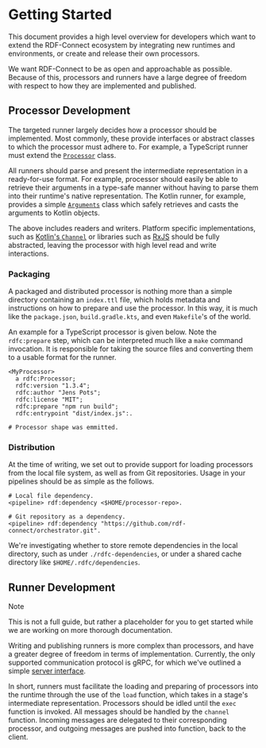 # Getting Started

This document provides a high level overview for developers which want to extend the RDF-Connect ecosystem by integrating new runtimes and environments, or create and release their own processors.

We want RDF-Connect to be as open and approachable as possible. Because of this, processors and runners have a large degree of freedom with respect to how they are implemented and published.

## Processor Development

The targeted runner largely decides how a processor should be implemented. Most commonly, these provide interfaces or abstract classes to which the processor must adhere to. For example, a TypeScript runner must extend the [`Processor`](./runners/nodejs/src/interfaces/processor.ts) class.

All runners should parse and present the intermediate representation in a ready-for-use format. For example, processor should easily be able to retrieve their arguments in a type-safe manner without having to parse them into their runtime's native representation. The Kotlin runner, for example, provides a simple [`Arguments`](./src/main/kotlin/runner/jvm/Arguments.kt) class which safely retrieves and casts the arguments to Kotlin objects.

The above includes readers and writers. Platform specific implementations, such as [Kotlin's `Channel`](https://kotlinlang.org/docs/channels.html) or libraries such as [RxJS](https://rxjs.dev) should be fully abstracted, leaving the processor with high level read and write interactions.

### Packaging

A packaged and distributed processor is nothing more than a simple directory containing an `index.ttl` file, which holds metadata and instructions on how to prepare and use the processor. In this way, it is much like the `package.json`, `build.gradle.kts`, and
even `Makefile`'s of the world.

An example for a TypeScript processor is given below. Note the `rdfc:prepare` step, which can be interpreted much like a `make` command invocation. It is responsible for taking the source files and converting them to a usable format for the runner.

```turtle
<MyProcessor>
  a rdfc:Processor;
  rdfc:version "1.3.4";
  rdfc:author "Jens Pots";
  rdfc:license "MIT";
  rdfc:prepare "npm run build";
  rdfc:entrypoint "dist/index.js":.

# Processor shape was emmitted.
```

### Distribution

At the time of writing, we set out to provide support for loading processors from the local file system, as well as from Git repositories. Usage in your pipelines should be as simple as the follows.

```turtle
# Local file dependency.
<pipeline> rdf:dependency <$HOME/processor-repo>.

# Git repository as a dependency.
<pipeline> rdf:dependency "https://github.com/rdf-connect/orchestrator.git".
```

We're investigating whether to store remote dependencies in the local directory, such as under `./rdfc-dependencies`, or under a shared cache directory like `$HOME/.rdfc/dependencies`.

## Runner Development

> [!NOTE]
> This is not a full guide, but rather a placeholder for you to get started while we are working on more thorough documentation.

Writing and publishing runners is more complex than processors, and have a greater degree of freedom in terms of implementation. Currently, the only supported communication protocol is gRPC, for which we've outlined a simple [server interface](./proto/index.proto).

In short, runners must facilitate the loading and preparing of processors into the runtime through the use of the `load` function, which takes in a stage's intermediate representation. Processors should be idled until the `exec` function is invoked. All messages  should be handled by the `channel` function. Incoming messages are delegated to their corresponding processor, and outgoing messages are pushed into function, back to the client.
